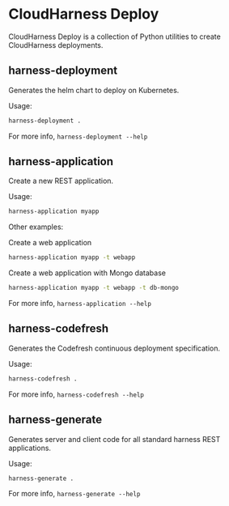 # CloudHarness Deploy

CloudHarness Deploy is a collection of Python utilities to create CloudHarness deployments.

## harness-deployment

Generates the helm chart to deploy on Kubernetes.

Usage:

```bash
harness-deployment .
```

For more info, `harness-deployment --help`


## harness-application

Create a new REST application.

Usage:

```bash
harness-application myapp
```

Other examples:

Create a web application
```bash
harness-application myapp -t webapp
```

Create a web application with Mongo database
```bash
harness-application myapp -t webapp -t db-mongo
```

For more info, `harness-application --help`

## harness-codefresh

Generates the Codefresh continuous deployment specification.

Usage:

```bash
harness-codefresh .
```

For more info, `harness-codefresh --help`

## harness-generate

Generates server and client code for all standard harness REST applications.

Usage:

```bash
harness-generate .
```

For more info, `harness-generate --help`